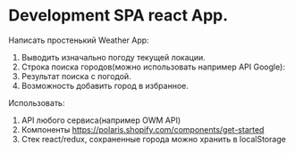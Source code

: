 # Development SPA react App.

Написать простенький Weather App:

1. Выводить изначально погоду текущей локации.
2. Строка поиска городов(можно использовать например API Google):
3. Результат поиска с погодой.
4. Возможность добавить город в избранное.

Использовать:

1. API любого сервиса(например OWM API)
2. Компоненты https://polaris.shopify.com/components/get-started
3. Стек react/redux, сохраненные города можно хранить в localStorage
